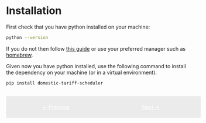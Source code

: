 # Installation

First check that you have python installed on your machine:

```sh
python --version
```

If you do not then follow [this guide](https://www.python.org/downloads/) or use your preferred manager such as [homebrew](https://docs.brew.sh/Homebrew-and-Python).

Given now you have python installed, use the following command to install the dependency on your machine (or in a virtual environment).

```sh
pip install domestic-tariff-scheduler
```

<div style="display: flex; width: 100%; background: #ebebeb; padding: 1em; gap: 1em; border-radius: 0.2em; margin-top: 2em;">
    <a href="../../" style="flex: 6; text-align: center; color: white; background: var(--md-typeset-a-color); padding: 0.5em 0em;">&larr; Previous</a>
    <a href="../running-first-schedule" style="flex: 6; text-align: center; color: white; background: var(--md-typeset-a-color); padding: 0.5em 0em;">Next &rarr;</a>
</div>
